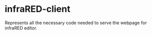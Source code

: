 infraRED-client
===============

Represents all the necessary code needed to serve the webpage for infraRED editor.
